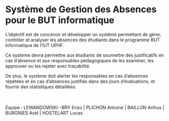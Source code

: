 # Système de Gestion des Absences pour le BUT informatique
L’objectif est de concevoir et développer un système permettant de gérer, contrôler et analyser
les absences des étudiants dans le programme BUT Informatique de l’IUT UPHF. 

Ce système devra permettre aux étudiants de soumettre des justificatifs en cas d’absence et aux
responsables pédagogiques de les examiner, les approuver ou les rejeter avec traçabilité. 

De plus, le système doit alerter les responsables en cas d’absences répétées et en cas d’absences
justifiés dans des jours d’évaluations, et fournir des statistiques détaillées.

<br></br>Équipe : LEWANDOWSKI--BRY Enzo | PLICHON Antoine | BAILLON Arthus | BURGNIES Axel | HOSTELART Lucas
